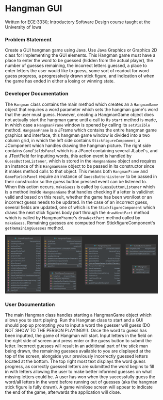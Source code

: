 # Hangman GUI
Written for ECE:3330; Introductory Software Design course taught at the University of Iowa

### Problem Statement
Create a GUI hangman game using Java. Use Java Graphics or Graphics 2D class for implementing the GUI elements. This Hangman game must have a place to enter the word to be guessed (hidden from the actual player), the number of guesses remaining, the incorrect letters guessed, a place to enter letters the user would like to guess, some sort of readout for word guess progress, a progressively drawn stick figure, and indication of when the game has ended in either a losing or winning state.

### Developer Documentation
The `Hangman` class contains the main method which creates an a `HangmanGame` object that requires a word parameter which sets the hangman game's word that the user must guess. However, creating a HangmanGame object does not actually start the hangman game until a call to its `start` method is made, in which case a `HangmanFrame` window is opened by calling its `setVisible` method. `HangmanFrame` is a JFrame which contains the entire hangman game graphics and interface, this hangman game window is divided into a two column grid, in which the left side contains `StickfigureComponent`, a JComponent which handles drawing the hangman picture. The right side contains `GameFieldsPanel` which is a JPanel containing several JLabel's, and a JTextField for inputting words, this action event is handled by `GuessButtonListener`, which is stored in the `HangmanGame` object and requires an instance of this `HangmanGame` object to be passed in its constructor since it makes method calls to that object. This means both `HangmanFrame` and `GameFieldsPanel` require an instance of `GuessButtonListener` to be passed in their constructor so the guess button pressed event can be listened to. When this action occurs, `makeGuess` is called by `GuessButtonListener` which is a method inside `HangmanGame` that handles checking if a letter is valid/not valid and based on this result, whether the game has been won/lost or an incorrect guess needs to be updated. In the case of an incorrect guess, several fields are updated, one of which is the `StickfigureComponent` which draws the next stick figures body part through the `drawNextPart` method which is called by HangmanFrame's `drawNextPart` method called by `makeGuess`. Remaining guesses are computed from StickfigureComponent's `getRemainingGuesses` method.

![HangmanUML](https://github.com/bman7842/HangmanJava/blob/main/HangmanUML.png?raw=true)

### User Documentation
The main Hangman class handles starting a HangmanGame object which allows you to start playing. Run the Hangman class to start and a GUI should pop up prompting you to input a word the guesser will guess (DO NOT SHOW TO THE PERSON PLAYING!!!). Once the word to guess has been inputted, the game of Hangman will start. Input letters in the field on the right side of screen and press enter or the guess button to submit the letter. Incorrect guesses will result in an additional part of the stick man being drawn, the remaining guesses available to you are displayed at the top of the screen, alongside your previously incorrectly guessed letters located at the bottom. The top right most text displays the word guess progress, as correctly guessed letters are submitted the word begins to fill in with letters allowing the user to make better informed guesses on what missing letters could be. A user has won when they successfully guess the word/all letters in the word before running out of guesses (aka the hangman stick figure is fully drawn). A game win/lose screen will appear to indicate the end of the game, afterwards the application will close.
